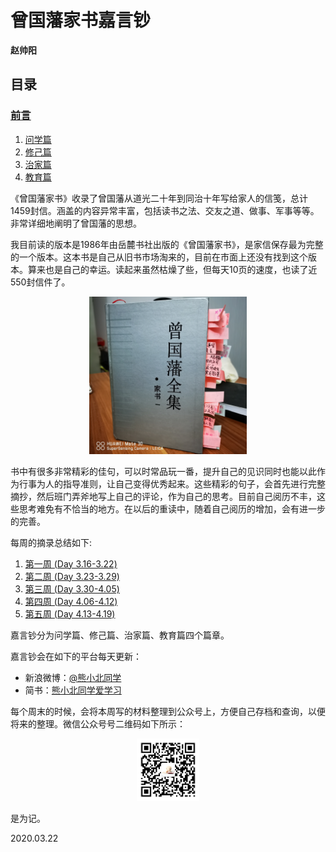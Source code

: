 # 曾国藩家书嘉言钞

**赵帅阳**

## 目录

### [前言](README.md)

1. [问学篇](问学.md)
2. [修己篇](修己.md)
3. [治家篇](治家.md)
4. [教育篇](教育.md)

《曾国藩家书》收录了曾国藩从道光二十年到同治十年写给家人的信笺，总计1459封信。涵盖的内容异常丰富，包括读书之法、交友之道、做事、军事等等。非常详细地阐明了曾国藩的思想。

我目前读的版本是1986年由岳麓书社出版的《曾国藩家书》，是家信保存最为完整的一个版本。这本书是自己从旧书市场淘来的，目前在市面上还没有找到这个版本。算来也是自己的幸运。读起来虽然枯燥了些，但每天10页的速度，也读了近550封信件了。

 <div align=center><img width = '50%' height ='50%' src ="https://github.com/zhaoshuaiyang/Notes-Family-Letter-Zeng-Guofan/blob/master/images/cover.jpg?raw=true"/></div>

书中有很多非常精彩的佳句，可以时常品玩一番，提升自己的见识同时也能以此作为行事为人的指导准则，让自己变得优秀起来。这些精彩的句子，会首先进行完整摘抄，然后班门弄斧地写上自己的评论，作为自己的思考。目前自己阅历不丰，这些思考难免有不恰当的地方。在以后的重读中，随着自己阅历的增加，会有进一步的完善。

每周的摘录总结如下:

1. [第一周 (Day 3.16-3.22)](WEEK.01.md)
2. [第二周 (Day 3.23-3.29)](WEEK.02.md)
3. [第三周 (Day 3.30-4.05)](WEEK.03.md)
4. [第四周 (Day 4.06-4.12)](WEEK.04.md)
5. [第五周 (Day 4.13-4.19)](WEEK.05.md)

嘉言钞分为问学篇、修己篇、治家篇、教育篇四个篇章。

嘉言钞会在如下的平台每天更新：

  - 新浪微博：[@熊小北同学](https://weibo.com/shuaiyangzhao?is_all=1)
  - 简书：[熊小北同学爱学习](https://www.jianshu.com/u/760869fa7975)
 
 每个周末的时候，会将本周写的材料整理到公众号上，方便自己存档和查询，以便将来的整理。微信公众号号二维码如下所示：

<div align=center><img width = '20%' height ='20%' src ="https://github.com/zhaoshuaiyang/Notes-Family-Letter-Zeng-Guofan/blob/master/images/wechat.jpg?raw=true?raw=true"/></div>

是为记。


2020.03.22
